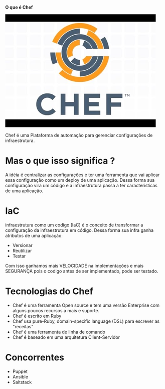 __O que é Chef__

![Chef Logo](chef-logo.jpg)

Chef é uma Plataforma de automação para gerenciar configurações de infraestrutura.

# Mas o que isso significa ?

A idéia é centralizar as configurações e ter uma ferramenta que vai aplicar essa configuração como um deploy de uma aplicação. Dessa forma sua
configuração vira um código e a infraestrutura passa a ter caracteristicas de uma aplicação.

# IaC

infraestrutura como um codigo (IaC) é o conceito de transformar a configuração da infraestrutura em código. Dessa forma sua infra ganha atributos de uma aplicação:
 - Versionar
 - Reutilizar
 - Testar

 Com isso ganhamos mais VELOCIDADE na implementações e mais SEGURANÇA pois o codigo antes de ser implementado, pode ser testado.

 # Tecnologias do Chef

- Chef é uma ferramenta Open source e tem uma versão Enterprise com alguns poucos recursos a mais e suporte.
- Chef é escrito em Ruby
- Chef usa pure-Ruby, domain-specific language (DSL) para escrever as "receitas"
- Chef é uma ferramenta de linha de comando
- Chef é baseado em uma arquitetura Client-Servidor

# Concorrentes
 - Puppet
 - Ansible
 - Saltstack
